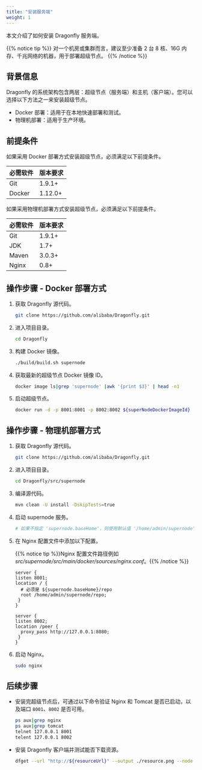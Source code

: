 ```yaml
---
title: "安装服务端"
weight: 1
---
```


本文介绍了如何安装 Dragonfly 服务端。

{{% notice tip %}}
对一个机房或集群而言，建议至少准备 2 台 8 核、16G 内存、千兆网络的机器，用于部署超级节点。
{{% /notice %}}

## 背景信息

Dragonfly 的系统架构包含两层：超级节点（服务端）和主机（客户端）。您可以选择以下方法之一来安装超级节点。

- Docker 部署：适用于在本地快速部署和测试。
- 物理机部署：适用于生产环境。

## 前提条件

如果采用 Docker 部署方式安装超级节点，必须满足以下前提条件。

必需软件|版本要求
---|---
Git|1.9.1+
Docker|1.12.0+

如果采用物理机部署方式安装超级节点，必须满足以下前提条件。

必需软件|版本要求
---|---
Git|1.9.1+
JDK|1.7+
Maven|3.0.3+
Nginx|0.8+

## 操作步骤 - Docker 部署方式

1. 获取 Dragonfly 源代码。

    ```sh
    git clone https://github.com/alibaba/Dragonfly.git
    ```
2. 进入项目目录。

    ```sh
    cd Dragonfly
    ```
3. 构建 Docker 镜像。

    ```sh
    ./build/build.sh supernode
    ```
4. 获取最新的超级节点 Docker 镜像 ID。

    ```sh
    docker image ls|grep 'supernode' |awk '{print $3}' | head -n1
    ```
5. 启动超级节点。

    ```sh
    docker run -d -p 8001:8001 -p 8002:8002 ${superNodeDockerImageId}
    ```

## 操作步骤 - 物理机部署方式

1. 获取 Dragonfly 源代码。

    ```sh
    git clone https://github.com/alibaba/Dragonfly.git
    ```
2. 进入项目目录。

    ```sh
    cd Dragonfly/src/supernode
    ```
3. 编译源代码。

    ```sh
    mvn clean -U install -DskipTests=true
    ```
4. 启动 supernode 服务。

    ```sh
    # 如果不指定 'supernode.baseHome'，则使用默认值 '/home/admin/supernode'。
    ```
5. 在 Nginx 配置文件中添加以下配置。

    {{% notice tip %}}Nginx 配置文件路径例如 _src/supernode/src/main/docker/sources/nginx.conf_。{{% /notice %}}

    ```
    server {
    listen 8001;
    location / {
      # 必须是 ${supernode.baseHome}/repo
      root /home/admin/supernode/repo;
     }
    }

    server {
    listen 8002;
    location /peer {
      proxy_pass http://127.0.0.1:8080;
     }
    }
    ```
	
6. 启动 Nginx。

    ```sh
    sudo nginx
    ```

## 后续步骤

- 安装完超级节点后，可通过以下命令验证 Nginx 和 Tomcat 是否已启动，以及端口 `8001`、`8002` 是否可用。

    ```sh
    ps aux|grep nginx
    ps aux|grep tomcat
    telnet 127.0.0.1 8001
    telent 127.0.0.1 8002
    ```

- 安装 Dragonfly 客户端并测试能否下载资源。

    ```sh
    dfget --url "http://${resourceUrl}" --output ./resource.png --node "127.0.0.1"
    ```
